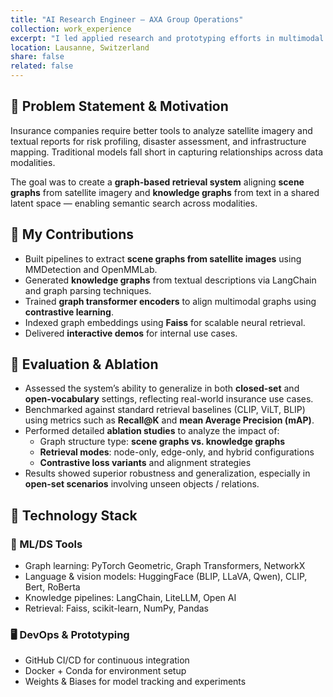 ```yaml
---
title: "AI Research Engineer — AXA Group Operations"
collection: work_experience
excerpt: "I led applied research and prototyping efforts in multimodal AI, focusing on cross-modal representation learning, graph-based embeddings, and neural search systems. I developed scalable pipelines to generate scene graphs from satellite imagery and knowledge graphs from textual data, and to align their graph embeddings in a shared representation space."
location: Lausanne, Switzerland
share: false
related: false
---
```


## 🧠 Problem Statement & Motivation

Insurance companies require better tools to analyze satellite imagery and textual reports for risk profiling, disaster assessment, and infrastructure mapping. Traditional models fall short in capturing relationships across data modalities.

The goal was to create a **graph-based retrieval system** aligning **scene graphs** from satellite imagery and **knowledge graphs** from text in a shared latent space — enabling semantic search across modalities.

## 🔧 My Contributions

- Built pipelines to extract **scene graphs from satellite images** using MMDetection and OpenMMLab.
- Generated **knowledge graphs** from textual descriptions via LangChain and graph parsing techniques.
- Trained **graph transformer encoders** to align multimodal graphs using **contrastive learning**.
- Indexed graph embeddings using **Faiss** for scalable neural retrieval.
- Delivered **interactive demos** for internal use cases.

## 🧪 Evaluation & Ablation

- Assessed the system’s ability to generalize in both **closed-set** and **open-vocabulary** settings, reflecting real-world insurance use cases.
- Benchmarked against standard retrieval baselines (CLIP, ViLT, BLIP) using metrics such as **Recall@K** and **mean Average Precision (mAP)**.
- Performed detailed **ablation studies** to analyze the impact of:
  - Graph structure type: **scene graphs vs. knowledge graphs**
  - **Retrieval modes**: node-only, edge-only, and hybrid configurations
  - **Contrastive loss variants** and alignment strategies
- Results showed superior robustness and generalization, especially in **open-set scenarios** involving unseen objects / relations.


## 🚀 Technology Stack

### 🧠 ML/DS Tools
- Graph learning: PyTorch Geometric, Graph Transformers, NetworkX  
- Language & vision models: HuggingFace (BLIP, LLaVA, Qwen), CLIP, Bert, RoBerta 
- Knowledge pipelines: LangChain, LiteLLM, Open AI 
- Retrieval: Faiss, scikit-learn, NumPy, Pandas  

### 🖥️ DevOps & Prototyping
- GitHub CI/CD for continuous integration  
- Docker + Conda for environment setup  
- Weights & Biases for model tracking and experiments